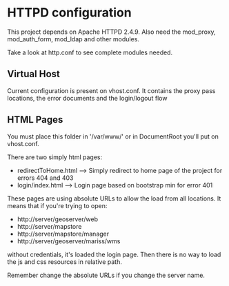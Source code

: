 # HTTPD configuration

This project depends on Apache HTTPD 2.4.9. Also need the mod_proxy, mod_auth_form, mod_ldap and other modules.

Take a look at http.conf to see complete modules needed. 

## Virtual Host

Current configuration is present on vhost.conf. It contains the proxy pass locations, the error documents and the login/logout flow

## HTML Pages

You must place this folder in '/var/www/' or in DocumentRoot you'll put on vhost.conf.

There are two simply html pages:

* redirectToHome.html --> Simply redirect to home page of the project for errors 404 and 403
* login/index.html --> Login page based on bootstrap min for error 401

These pages are using absolute URLs to allow the load from all locations. It means that if you're trying to open:

* http://server/geoserver/web
* http://server/mapstore
* http://server/mapstore/manager
* http://server/geoserver/mariss/wms

without credentials, it's loaded the login page. Then there is no way to load the js and css resources in relative path.

Remember change the absolute URLs if you change the server name.
